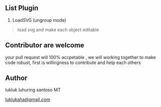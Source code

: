 ## List Plugin
1. LoadSVG (ungroup mode) 
> load svg and make each object editable

## Contributor are welcome 
your pull request will 100% accpetable , we will working together to make code robust, first is willingness to contribute and help each others

## Author
lukluk luhuring santoso MT

luklukaha@gmail.com
